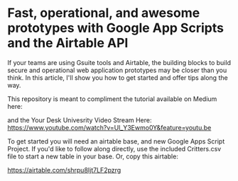 # Fast, operational, and awesome prototypes with Google App Scripts and the Airtable API

If your teams are using Gsuite tools and Airtable, the building blocks to build secure and operational web application prototypes may be closer than you think. In this article, I'll show you how to get started and offer tips along the way.

This repository is meant to compliment the tutorial available on Medium here:


and the Your Desk Univesrity Video Stream Here:
https://www.youtube.com/watch?v=Ul_Y3Ewmo0Y&feature=youtu.be

To get started you will need an airtable base, and new Google Apps Script Project.
If you'd like to follow along directly, use the included Critters.csv file to start a new table in your base. Or, copy this airtable: 

https://airtable.com/shrpu8Ijt7LF2pzrg
